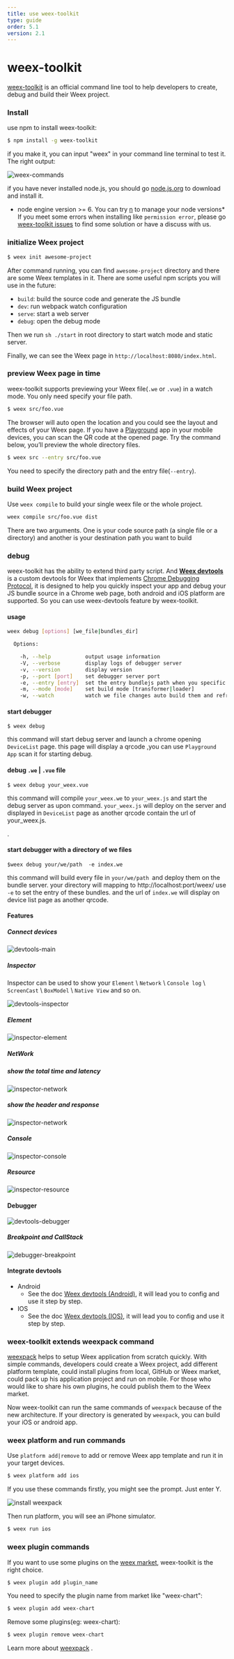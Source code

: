 ```yaml
---
title: use weex-toolkit
type: guide
order: 5.1
version: 2.1
---
```


# weex-toolkit

[weex-toolkit](https://github.com/weexteam/weex-toolkit) is an official command line tool to help developers to create, debug and build their Weex project.

### Install
use npm to install weex-toolkit:

``` bash
$ npm install -g weex-toolkit
```
if you make it, you can input "weex" in your command line terminal to test it. The right output:


![weex-commands](https://img.alicdn.com/tfs/TB1NBhdQXXXXXXzXFXXXXXXXXXX-712-343.png)

if you have never installed node.js, you should go [node.js.org]( https://nodejs.org/en/) to download and install it. 
* node engine version >= 6. You can try [n](https://github.com/tj/n) to manage your node versions*
If you meet some errors when installing like `permission error`, please go [weex-toolkit issues](https://github.com/weexteam/weex-toolkit/issues) to find some solution or have a discuss with us. 


### initialize Weex project
```bash
$ weex init awesome-project
```
After command running, you can find `awesome-project` directory and there are some Weex templates in it. 
There are some useful npm scripts you will use in the future:

- `build`: build the source code and generate the JS bundle
- `dev`: run webpack watch configuration
- `serve`: start a web server
- `debug`: open the debug mode

Then we run `sh ./start` in root directory to start watch mode and static server. 

Finally, we can see the Weex page in `http://localhost:8080/index.html`.

### preview Weex page in time

weex-toolkit supports previewing your Weex file(`.we` or `.vue`) in a watch mode. You only need specify your file path.

``` bash
$ weex src/foo.vue 
```
The browser will auto open the location and you could see the layout and effects of your Weex page. If you have a [Playground](https://weex.apache.org/cn/playground.html) app in your mobile devices, you can scan the QR code at the opened page.
Try the command below, you’ll preview the whole directory files.

``` bash
$ weex src --entry src/foo.vue
```
You need to specify the directory path and the entry file(`--entry`).
### build Weex project
Use ` weex compile ` to build your single weex file or the whole project.
``` bash
weex compile src/foo.vue dist
```
There are two arguments. One is your code source path (a single file or a directory) and another is your destination path you want to build

### debug 

weex-toolkit has the ability to extend third party script.  And **[Weex devtools](https://github.com/weexteam/weex-devtool)** is a custom devtools for Weex that implements [Chrome Debugging Protocol](https://developer.chrome.com/devtools/docs/debugger-protocol), it is designed to help you quickly inspect your app and debug your JS bundle source in a Chrome web page, both android and iOS platform are supported. So you can use weex-devtools feature by weex-toolkit.

#### usage

``` bash
weex debug [options] [we_file|bundles_dir]

  Options:

    -h, --help           output usage information
    -V, --verbose        display logs of debugger server
    -v, --version        display version
    -p, --port [port]    set debugger server port
    -e, --entry [entry]  set the entry bundlejs path when you specific the bundle server root path
    -m, --mode [mode]    set build mode [transformer|loader]
    -w, --watch          watch we file changes auto build them and refresh debugger page![default enabled]
```
#### start debugger

```
$ weex debug
```


this command will start debug server and launch a chrome opening `DeviceList` page.
this page will display a qrcode ,you can use `Playground App` scan it for starting debug.

#### debug `.we` | `.vue` file

```
$ weex debug your_weex.vue
```

this command will compile `your_weex.we` to `your_weex.js`  and start the debug server as upon command.
`your_weex.js` will deploy on the server and displayed in `DeviceList` page as  another qrcode contain the url of your_weex.js.

.
#### start debugger with a directory of we files


```
$weex debug your/we/path  -e index.we
```

this command will build every file in `your/we/path `and deploy them on the bundle server. your directory will mapping to  http://localhost:port/weex/ 
use `-e` to set the entry of these bundles. and the url of `index.we` will display on device list page as another qrcode.


#### Features

##### Connect devices

![devtools-main](https://img.alicdn.com/tps/TB13fwSKFXXXXXDaXXXXXXXXXXX-887-828.png)

##### Inspector

 Inspector can be used to show your `Element` \ `Network` \ `Console log` \ `ScreenCast` \ `BoxModel` \ `Native View` and so on.

![devtools-inspector](https://img.alicdn.com/tps/TB1O.nwKFXXXXX8XpXXXXXXXXXX-1436-811.png)
##### Element

![inspector-element](https://img.alicdn.com/tps/TB1.02bKFXXXXXwaXXXXXXXXXXX-2880-1800.png)
##### NetWork
##### show the total time and latency

![inspector-network](https://img.alicdn.com/tps/TB1NjO_KFXXXXcaaXXXXXXXXXXX-2880-1800.png)
##### show the header and response

![inspector-network](https://img.alicdn.com/tps/TB1ck6lKFXXXXbZXFXXXXXXXXXX-2880-1800.png)
##### Console

![inspector-console](https://img.alicdn.com/tps/TB1a7HqKFXXXXXMXFXXXXXXXXXX-2880-1800.png)
##### Resource

![inspector-resource](https://img.alicdn.com/tps/TB1oY6cKFXXXXXQaXXXXXXXXXXX-2880-1800.png)
#### Debugger

![devtools-debugger](https://img.alicdn.com/tps/TB1aPTEKFXXXXXaXXXXXXXXXXXX-1436-813.png)
##### Breakpoint and CallStack

![debugger-breakpoint](https://img.alicdn.com/tps/TB1_trbKFXXXXc0XVXXXXXXXXXX-2880-1800.png)
#### Integrate devtools
* Android
    * See the doc [Weex devtools (Android)](../../references/advanced/integrate-devtool-to-android.html), it will lead you to config and use it step by step.
* IOS
    * See the doc [Weex devtools (IOS)](../../references/advanced/integrate-devtool-to-ios.html), it will lead you to config and use it step by step.
  
### weex-toolkit extends weexpack command

[weexpack](https://github.com/weexteam/weex-pack) helps to setup Weex application from scratch quickly. With simple commands, developers could create a Weex project, add different platform template, could install plugins from local, GitHub or Weex market, could pack up his application project and run on mobile. For those who would like to share his own plugins, he could publish them to the Weex market.

Now weex-toolkit can run the same commands of `weexpack` because of the new architecture. If your directory is generated by `weexpack`, you can build your iOS or android app.

### weex platform and run commands

Use `platform add|remove` to add or remove Weex app template and run it in your target devices.

``` bash
$ weex platform add ios
```
If you use these commands firstly, you might see the prompt. Just enter Y.

![install weexpack](https://gw.alicdn.com/tfs/TB19n4AQXXXXXawXVXXXXXXXXXX-577-70.png)

Then run platform, you will see an iPhone simulator.

``` bash
$ weex run ios
```


### weex plugin commands

If you want to use some plugins on the [weex market](https://market.dotwe.org), weex-toolkit is the right choice.

```bash
$ weex plugin add plugin_name
```
You need to specify the plugin name from market like "weex-chart":

``` bash
$ weex plugin add weex-chart
```

Remove some plugins(eg: weex-chart):

``` bash
$ weex plugin remove weex-chart
```

Learn more about [weexpack](https://github.com/weexteam/weex-pack) .